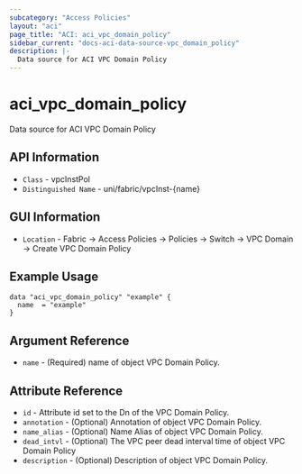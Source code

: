 ```yaml
---
subcategory: "Access Policies"
layout: "aci"
page_title: "ACI: aci_vpc_domain_policy"
sidebar_current: "docs-aci-data-source-vpc_domain_policy"
description: |-
  Data source for ACI VPC Domain Policy
---
```


# aci_vpc_domain_policy #
Data source for ACI VPC Domain Policy


## API Information ##
* `Class` - vpcInstPol
* `Distinguished Name` - uni/fabric/vpcInst-{name}

## GUI Information ##
* `Location` - Fabric -> Access Policies -> Policies -> Switch -> VPC Domain -> Create VPC Domain Policy

## Example Usage ##

```hcl
data "aci_vpc_domain_policy" "example" {
  name  = "example"
}
```

## Argument Reference ##
* `name` - (Required) name of object VPC Domain Policy.

## Attribute Reference ##
* `id` - Attribute id set to the Dn of the VPC Domain Policy.
* `annotation` - (Optional) Annotation of object VPC Domain Policy.
* `name_alias` - (Optional) Name Alias of object VPC Domain Policy.
* `dead_intvl` - (Optional) The VPC peer dead interval time of object VPC Domain Policy
* `description` - (Optional) Description of object VPC Domain Policy.
